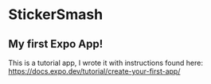 # StickerSmash
## My first Expo App!

This is a tutorial app, I wrote it with instructions found here: https://docs.expo.dev/tutorial/create-your-first-app/
